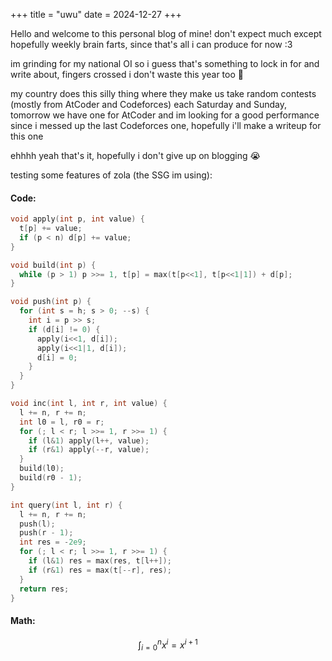 +++
title = "uwu"
date = 2024-12-27
+++

Hello and welcome to this personal blog of mine! don't expect much except hopefully weekly brain farts, since that's all i can produce for now :3

im grinding for my national OI so i guess that's something to lock in for and write about, fingers crossed i don't waste this year too :pray:

my country does this silly thing where they make us take random contests (mostly from AtCoder and Codeforces) each Saturday and Sunday, tomorrow we have one for AtCoder and im looking for a good performance since i messed up the last Codeforces one, hopefully i'll make a writeup for this one

ehhhh yeah that's it, hopefully i don't give up on blogging :sob:

testing some features of zola (the SSG im using):

#### Code:

```c++
void apply(int p, int value) {
  t[p] += value;
  if (p < n) d[p] += value;
}

void build(int p) {
  while (p > 1) p >>= 1, t[p] = max(t[p<<1], t[p<<1|1]) + d[p];
}

void push(int p) {
  for (int s = h; s > 0; --s) {
    int i = p >> s;
    if (d[i] != 0) {
      apply(i<<1, d[i]);
      apply(i<<1|1, d[i]);
      d[i] = 0;
    }
  }
}

void inc(int l, int r, int value) {
  l += n, r += n;
  int l0 = l, r0 = r;
  for (; l < r; l >>= 1, r >>= 1) {
    if (l&1) apply(l++, value);
    if (r&1) apply(--r, value);
  }
  build(l0);
  build(r0 - 1);
}

int query(int l, int r) {
  l += n, r += n;
  push(l);
  push(r - 1);
  int res = -2e9;
  for (; l < r; l >>= 1, r >>= 1) {
    if (l&1) res = max(res, t[l++]);
    if (r&1) res = max(t[--r], res);
  }
  return res;
}
```

#### Math:
$$\int_{i=0}^n x^i = x^{i+1}$$
